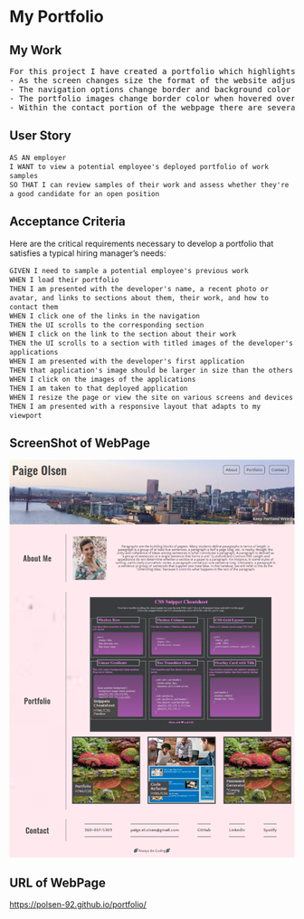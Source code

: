 # My Portfolio

## My Work
<pre>
For this project I have created a portfolio which highlights my style as well as providing functionality for employers to preview my work. 
- As the screen changes size the format of the website adjusts to make reading a delight. 
- The navigation options change border and background color when hovered over and will take the reader to the designated portions of the webpage
- The portfolio images change border color when hovered over them and when clicked will take the reader to my github repo for this project and the deployed site for others. 
- Within the contact portion of the webpage there are several available methods to contact me. If one clicks on my email it will open their default email. The GitHub and LinkedIn buttons will take the reader to the relevant profile pages in a separate browser tab.
</pre>

## User Story

```
AS AN employer
I WANT to view a potential employee's deployed portfolio of work samples
SO THAT I can review samples of their work and assess whether they're a good candidate for an open position
```


## Acceptance Criteria

Here are the critical requirements necessary to develop a portfolio that satisfies a typical hiring manager’s needs:

```
GIVEN I need to sample a potential employee's previous work
WHEN I load their portfolio
THEN I am presented with the developer's name, a recent photo or avatar, and links to sections about them, their work, and how to contact them
WHEN I click one of the links in the navigation
THEN the UI scrolls to the corresponding section
WHEN I click on the link to the section about their work
THEN the UI scrolls to a section with titled images of the developer's applications
WHEN I am presented with the developer's first application
THEN that application's image should be larger in size than the others
WHEN I click on the images of the applications
THEN I am taken to that deployed application
WHEN I resize the page or view the site on various screens and devices
THEN I am presented with a responsive layout that adapts to my viewport
```


## ScreenShot of WebPage

![screenshot](Assets/images/portfolio_screenshot.png)

## URL of WebPage

https://polsen-92.github.io/portfolio/
